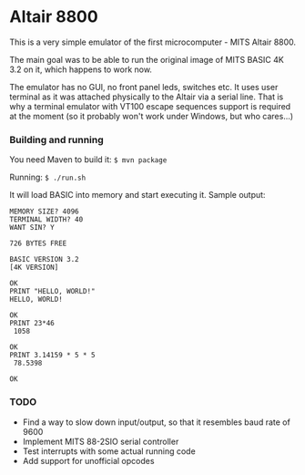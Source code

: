 # Altair 8800

This is a very simple emulator of the first microcomputer - MITS Altair 8800.

The main goal was to be able to run the original image of MITS BASIC 4K 3.2 on it, which happens to work now.

The emulator has no GUI, no front panel leds, switches etc. It uses user terminal as it was attached physically to the Altair via a serial line. That is why a terminal emulator with VT100 escape sequences support is required at the moment (so it probably won't work under Windows, but who cares...)

### Building and running
You need Maven to build it: ```$ mvn package```

Running: ```$ ./run.sh```

It will load BASIC into memory and start executing it. Sample output:

    MEMORY SIZE? 4096
    TERMINAL WIDTH? 40
    WANT SIN? Y
    
    726 BYTES FREE
    
    BASIC VERSION 3.2
    [4K VERSION]
    
    OK
    PRINT "HELLO, WORLD!"
    HELLO, WORLD!
    
    OK
    PRINT 23*46
     1058 
    
    OK
    PRINT 3.14159 * 5 * 5
     78.5398 
    
    OK

### TODO
* Find a way to slow down input/output, so that it resembles baud rate of 9600
* Implement MITS 88-2SIO serial controller
* Test interrupts with some actual running code
* Add support for unofficial opcodes
